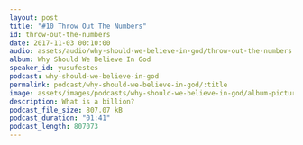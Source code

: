 ```yaml
---
layout: post
title: "#10 Throw Out The Numbers"
id: throw-out-the-numbers
date: 2017-11-03 00:10:00
audio: assets/audio/why-should-we-believe-in-god/throw-out-the-numbers.mp3
album: Why Should We Believe In God
speaker_id: yusufestes
podcast: why-should-we-believe-in-god
permalink: podcast/why-should-we-believe-in-god/:title
image: assets/images/podcasts/why-should-we-believe-in-god/album-picture-small.jpg
description: What is a billion?
podcast_file_size: 807.07 kB
podcast_duration: "01:41"
podcast_length: 807073
---
```

